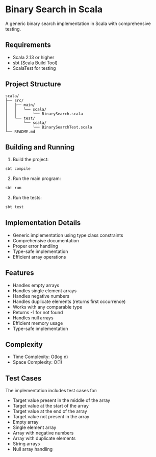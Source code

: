 # Binary Search in Scala

A generic binary search implementation in Scala with comprehensive testing.

## Requirements

- Scala 2.13 or higher
- sbt (Scala Build Tool)
- ScalaTest for testing

## Project Structure

```
scala/
├── src/
│   ├── main/
│   │   └── scala/
│   │       └── BinarySearch.scala
│   └── test/
│       └── scala/
│           └── BinarySearchTest.scala
└── README.md
```

## Building and Running

1. Build the project:
```bash
sbt compile
```

2. Run the main program:
```bash
sbt run
```

3. Run the tests:
```bash
sbt test
```

## Implementation Details

- Generic implementation using type class constraints
- Comprehensive documentation
- Proper error handling
- Type-safe implementation
- Efficient array operations

## Features

- Handles empty arrays
- Handles single element arrays
- Handles negative numbers
- Handles duplicate elements (returns first occurrence)
- Works with any comparable type
- Returns -1 for not found
- Handles null arrays
- Efficient memory usage
- Type-safe implementation

## Complexity

- Time Complexity: O(log n)
- Space Complexity: O(1)

## Test Cases

The implementation includes test cases for:
- Target value present in the middle of the array
- Target value at the start of the array
- Target value at the end of the array
- Target value not present in the array
- Empty array
- Single element array
- Array with negative numbers
- Array with duplicate elements
- String arrays
- Null array handling
